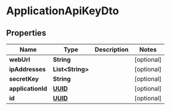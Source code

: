 # ApplicationApiKeyDto

## Properties
Name | Type | Description | Notes
------------ | ------------- | ------------- | -------------
**webUrl** | **String** |  |  [optional]
**ipAddresses** | **List&lt;String&gt;** |  |  [optional]
**secretKey** | **String** |  |  [optional]
**applicationId** | [**UUID**](UUID.md) |  |  [optional]
**id** | [**UUID**](UUID.md) |  |  [optional]
